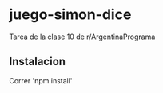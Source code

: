 # juego-simon-dice
 Tarea de la clase 10 de r/ArgentinaPrograma

 ## Instalacion

 Correr
 'npm install'
